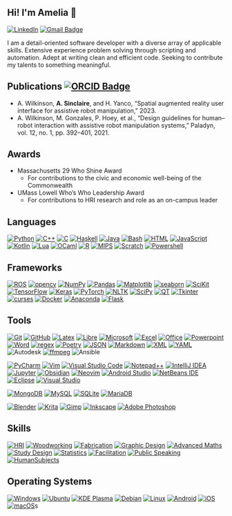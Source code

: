 ## Hi! I'm Amelia 👋

<!--
**a-sinclaire/a-sinclaire** is a ✨ _special_ ✨ repository because its `README.md` (this file) appears on your GitHub profile.

Here are some ideas to get you started:

- 🔭 I’m currently working on ...
- 🌱 I’m currently learning ...
- 👯 I’m looking to collaborate on ...
- 🤔 I’m looking for help with ...
- 💬 Ask me about ...
- 📫 How to reach me: ...
- 😄 Pronouns: ...
- ⚡ Fun fact: ...
-->
[![LinkedIn](https://img.shields.io/badge/amelia--sinclaire-%230077B5.svg?logo=linkedin&logoColor=white)](https://www.linkedin.com/in/amelia-sinclaire/)
[![Gmail Badge](https://img.shields.io/badge/asinclaire.HRI@gmail.com-EA4335?logo=gmail&logoColor=fff)](mailto:asinclaire.HRI@gmail.com)

I am a detail-oriented software developer with a diverse array of applicable skills. Extensive experience problem solving through scripting and automation. Adept at writing clean and efficient code. Seeking to contribute my talents to something meaningful. 

## Publications [![ORCID Badge](https://img.shields.io/badge/ORCID-A6CE39?logo=orcid&logoColor=fff&)](https://orcid.org/0000-0002-9446-2323)
- A. Wilkinson, **A. Sinclaire**, and H. Yanco, “Spatial augmented reality user interface for assistive robot manipulation,” 2023.
- A. Wilkinson, M. Gonzales, P. Hoey, et al., “Design guidelines for human–robot interaction with assistive robot manipulation systems,” Paladyn, vol. 12, no. 1, pp. 392–401, 2021.

## Awards
- Massachusetts 29 Who Shine Award
	- For contributions to the civic and economic well-being of the Commonwealth
- UMass Lowell Who’s Who Leadership Award
	- For contributions to HRI research and role as an on-campus leader

## Languages

[![Python](https://img.shields.io/badge/Python-3776AB?logo=python&logoColor=fff)](#)
[![C++](https://img.shields.io/badge/C++-%2300599C.svg?logo=c%2B%2B&logoColor=white)](#)
[![C](https://img.shields.io/badge/C-00599C?logo=c&logoColor=white)](#)
[![Haskell](https://img.shields.io/badge/Haskell-5e5086?logo=haskell&logoColor=white)](#)
[![Java](https://img.shields.io/badge/Java-%23ED8B00.svg?logo=openjdk&logoColor=white)](#)
[![Bash](https://img.shields.io/badge/Bash-4EAA25?logo=gnubash&logoColor=fff)](#)
[![HTML](https://img.shields.io/badge/HTML-%23E34F26.svg?logo=html5&logoColor=white)](#)
[![JavaScript](https://img.shields.io/badge/JavaScript-F7DF1E?logo=javascript&logoColor=000)](#)
[![Kotlin](https://img.shields.io/badge/Kotlin-%237F52FF.svg?logo=kotlin&logoColor=white)](#)
[![Lua](https://img.shields.io/badge/Lua-%232C2D72.svg?logo=lua&logoColor=white)](#)
[![OCaml](https://img.shields.io/badge/OCaml-EC6813?logo=ocaml&logoColor=fff)](#)
[![R](https://img.shields.io/badge/R-%23276DC3.svg?logo=r&logoColor=white)](#)
[![MIPS](https://img.shields.io/badge/MIPS_assembly-252525)](#)
[![Scratch](https://img.shields.io/badge/Scratch-4D97FF?logo=scratch&logoColor=fff)](#)
[![Powershell](https://img.shields.io/badge/PowerShell-%235391FE?logo=powershell&logoColor=white)](#)
## Frameworks

[![ROS](https://img.shields.io/badge/ros-%230A0FF9.svg?logo=ros&logoColor=fff)](#)
[![opencv](https://img.shields.io/badge/opencv-%23white.svg?logo=opencv&logoColor=fff)](#)
[![NumPy](https://img.shields.io/badge/NumPy-4DABCF?logo=numpy&logoColor=fff)](#)
[![Pandas](https://img.shields.io/badge/Pandas-150458?logo=pandas&logoColor=fff)](#)
[![Matplotlib](https://custom-icon-badges.demolab.com/badge/Matplotlib-71D291?logo=matplotlib&logoColor=fff)](#)
[![seaborn](https://img.shields.io/badge/Seaborn-7db0bc)](#)
[![SciKit](https://img.shields.io/badge/scikit--learn-%23F7931E.svg?logo=scikit-learn&logoColor=fff)](#)
[![TensorFlow](https://img.shields.io/badge/TensorFlow-%23FF6F00.svg?logo=TensorFlow&logoColor=fff)](#)
[![Keras](https://img.shields.io/badge/Keras-%23D00000?logo=Keras&logoColor=fff)](#)
[![PyTorch](https://img.shields.io/badge/PyTorch-%23EE4C2C.svg?logo=PyTorch&logoColor=fff)](#)
[![NLTK](https://img.shields.io/badge/NLTK-3776AB?logo=python&logoColor=white)](#)
[![SciPy](https://img.shields.io/badge/SciPy-%230C55A5.svg?logo=scipy&logoColor=fff)](#)
[![QT](https://img.shields.io/badge/Qt-%23217346?logo=Qt&logoColor=fff)](#)
[![Tkinter](https://img.shields.io/badge/Tkinter-3776AB?logo=python&logoColor=white)](#)
[![curses](https://img.shields.io/badge/curses-252525)](#)
[![Docker](https://img.shields.io/badge/Docker-2496ED?logo=docker&logoColor=fff)](#)
[![Anaconda](https://img.shields.io/badge/Anaconda-44A833?logo=anaconda&logoColor=fff)](#)
[![Flask](https://img.shields.io/badge/Flask-000?logo=flask&logoColor=fff)](#)

## Tools

[![Git](https://img.shields.io/badge/Git-F05032?logo=git&logoColor=fff)](#)
[![GitHub](https://img.shields.io/badge/GitHub-%23121011.svg?logo=github&logoColor=white)](#)
[![Latex](https://img.shields.io/badge/LaTeX-%23008080?logo=latex&logoColor=fff)](#)
[![Libre](https://img.shields.io/badge/LibreOffice-%2318A303?logo=LibreOffice&logoColor=white)](#)
[![Microsoft](https://img.shields.io/badge/Microsoft-0078D4?logo=microsoft&logoColor=white)](#)
[![Excel](https://img.shields.io/badge/Microsoft_Excel-217346?logo=microsoft-excel&logoColor=fff)](#)
[![Office](https://img.shields.io/badge/Microsoft_Office-D83B01?logo=microsoft-office&logoColor=fff)](#)
[![Powerpoint](https://img.shields.io/badge/Microsoft_PowerPoint-B7472A?logo=microsoft-powerpoint&logoColor=fff)](#)
[![Word](https://img.shields.io/badge/Microsoft_Word-2B579A?logo=microsoft-word&logoColor=fff)](#)
[![regex](https://img.shields.io/badge/regex-252525)](#)
[![Poetry](https://img.shields.io/badge/Poetry-%233B82F6?logo=poetry&logoColor=0B3D8D)](#)
[![JSON](https://img.shields.io/badge/JSON-000?logo=json&logoColor=fff)](#)
[![Markdown](https://img.shields.io/badge/Markdown-%23000000.svg?logo=markdown&logoColor=white)](#)
[![XML](https://img.shields.io/badge/XML-767C52?logo=xml&logoColor=fff)](#)
[![YAML](https://img.shields.io/badge/YAML-CB171E?logo=yaml&logoColor=fff)](#)
![Autodesk](https://img.shields.io/badge/Autodesk-000?logo=autodesk&logoColor=fff)
[![ffmpeg](https://img.shields.io/badge/FFmpeg-%23171717?logo=ffmpeg&logoColor=5cb85c)](#)
![Ansible](https://img.shields.io/badge/Ansible-black?style=flat-square&logo=ansible)

[![PyCharm](https://img.shields.io/badge/PyCharm-000?logo=pycharm&logoColor=fff)](#)
[![Vim](https://img.shields.io/badge/Vim-%2311AB00.svg?logo=vim&logoColor=white)](#)
[![Visual Studio Code](https://custom-icon-badges.demolab.com/badge/Visual%20Studio%20Code-0078d7.svg?logo=vsc&logoColor=white)](#)
[![Notepad++](https://img.shields.io/badge/Notepad++-90E59A.svg?&logo=notepad%2b%2b&logoColor=black)](#)
[![IntelliJ IDEA](https://img.shields.io/badge/IntelliJIDEA-000000.svg?logo=intellij-idea&logoColor=white)](#)
[![Jupyter](https://img.shields.io/badge/jupyter-%23F10F00?logo=jupyter&logoColor=white)](#)
[![Obsidian](https://img.shields.io/badge/Obsidian-%23483699.svg?&logo=obsidian&logoColor=white)](#)
[![Neovim](https://img.shields.io/badge/NeoVim-%2357A143?logo=neovim&logoColor=white)](#)
[![Android Studio](https://img.shields.io/badge/android_studio-346ac1?logo=android%20studio&logoColor=white)](#)
[![NetBeans IDE](https://img.shields.io/badge/NetBeans%20IDE-1B6AC6.svg?logo=apache-netbeans-ide&logoColor=white)](#)
[![Eclipse](https://img.shields.io/badge/Eclipse-FE7A16.svg?logo=Eclipse&logoColor=white)](#)
[![Visual Studio](https://custom-icon-badges.demolab.com/badge/Visual%20Studio-5C2D91.svg?&logo=visual-studio&logoColor=white)](#)

[![MongoDB](https://img.shields.io/badge/MongoDB-%234ea94b.svg?logo=mongodb&logoColor=white)](#)
[![MySQL](https://img.shields.io/badge/MySQL-4479A1?logo=mysql&logoColor=fff)](#)
[![SQLite](https://img.shields.io/badge/SQLite-%2307405e.svg?logo=sqlite&logoColor=white)](#)
[![MariaDB](https://img.shields.io/badge/MariaDB-003545?logo=mariadb&logoColor=white)](#)

[![Blender](https://img.shields.io/badge/Blender-%23F5792A.svg?logo=blender&logoColor=white)](#)
[![Krita](https://img.shields.io/badge/Krita-203759?logo=krita&logoColor=EEF37B)](#)
[![Gimp](https://img.shields.io/badge/Gimp-5C5543?logo=gimp&logoColor=white)](#)
[![Inkscape](https://img.shields.io/badge/Inkscape-000000?logo=Inkscape&logoColor=white)](#)
[![Adobe Photoshop](https://img.shields.io/badge/Adobe%20Photoshop-31A8FF?logo=Adobe%20Photoshop&logoColor=black)](#)

## Skills

[![HRI](https://img.shields.io/badge/Human_Robot_Interaction-252525)](#)
[![Woodworking](https://img.shields.io/badge/Woodworking-252525)](#)
[![Fabrication](https://img.shields.io/badge/Fabrication-252525)](#)
[![Graphic Design](https://img.shields.io/badge/Graphic_Design-252525)](#)
[![Advanced Maths](https://img.shields.io/badge/Advanced_Mathematics-252525)](#)
[![Study Design](https://img.shields.io/badge/Study_Design-252525)](#)
[![Statistics](https://img.shields.io/badge/Statisitcal_Analysis-252525)](#)
[![Facilitation](https://img.shields.io/badge/Facilitation-252525)](#)
[![Public Speaking](https://img.shields.io/badge/Public_Speaking-252525)](#)
[![HumanSubjects](https://img.shields.io/badge/Human_Subject_Experimentation-252525)](#)
## Operating Systems

[![Windows](https://custom-icon-badges.demolab.com/badge/Windows-0078D6?logo=windows11&logoColor=white)](#)
[![Ubuntu](https://img.shields.io/badge/Ubuntu-E95420?logo=ubuntu&logoColor=white)](#)
[![KDE Plasma](https://img.shields.io/badge/KDE%20Plasma-1D99F3?logo=kdeplasma&logoColor=fff)](#)
[![Debian](https://img.shields.io/badge/Debian-A81D33?logo=debian&logoColor=fff)](#)
[![Linux](https://img.shields.io/badge/Linux-FCC624?logo=linux&logoColor=black)](#)
[![Android](https://img.shields.io/badge/Android-3DDC84?logo=android&logoColor=white)](#)
[![iOS](https://img.shields.io/badge/iOS-000000?&logo=apple&logoColor=white)](#)
[![macOS](https://img.shields.io/badge/macOS-000000?logo=apple&logoColor=F0F0F0)](#)s


<!--## Browsers

[![Firefox](https://img.shields.io/badge/Firefox-FF7139?logo=Firefox&logoColor=white)](#)
[![Brave](https://img.shields.io/badge/Brave-FB542B?logo=Brave&logoColor=white)](#)
[![Google Chrome](https://img.shields.io/badge/Google%20Chrome-4285F4?logo=GoogleChrome&logoColor=white)](#)
[![Tor](https://img.shields.io/badge/Tor-7D4698?logo=Tor-Browser&logoColor=white)](#)

## Search Engines

[![DuckDuckGo](https://img.shields.io/badge/DuckDuckGo-FF5722?logo=duckduckgo&logoColor=white)](#)
[![Google](https://img.shields.io/badge/Google-4285F4?logo=google&logoColor=white)](#)

## Collaboration Tools

[![Slack](https://img.shields.io/badge/Slack-4A154B?logo=slack&logoColor=fff)](#)
[![Trello](https://img.shields.io/badge/Trello-0052CC?logo=trello&logoColor=fff)](#)
[![Zoom](https://img.shields.io/badge/Zoom-2D8CFF?logo=zoom&logoColor=white)](#)
[![Jira](https://img.shields.io/badge/Jira-0052CC?logo=jira&logoColor=fff)](#)

## Social Media

[![Discord](https://img.shields.io/badge/Discord-%235865F2.svg?&logo=discord&logoColor=white)](#)
[![Facebook](https://img.shields.io/badge/Facebook-%231877F2.svg?logo=Facebook&logoColor=white)](#)
[![Gmail](https://img.shields.io/badge/Gmail-D14836?logo=gmail&logoColor=white)](#)
[![Instagram](https://img.shields.io/badge/Instagram-%23E4405F.svg?logo=Instagram&logoColor=white)](#)

[![Matrix](https://img.shields.io/badge/Matrix-000?logo=matrix&logoColor=fff)](#)
[![Messenger](https://img.shields.io/badge/Messenger-00B2FF?logo=messenger&logoColor=white)](#)
[![Slack](https://img.shields.io/badge/Slack-4A154B?logo=slack&logoColor=fff)](#)
## Version Control



## Work and Jobs

[![Indeed](https://img.shields.io/badge/Indeed-003A9B?logo=indeed&logoColor=fff)](#)
[![LinkedIn](https://img.shields.io/badge/LinkedIn-0A66C2?logo=linkedin&logoColor=fff)](#)

-->
